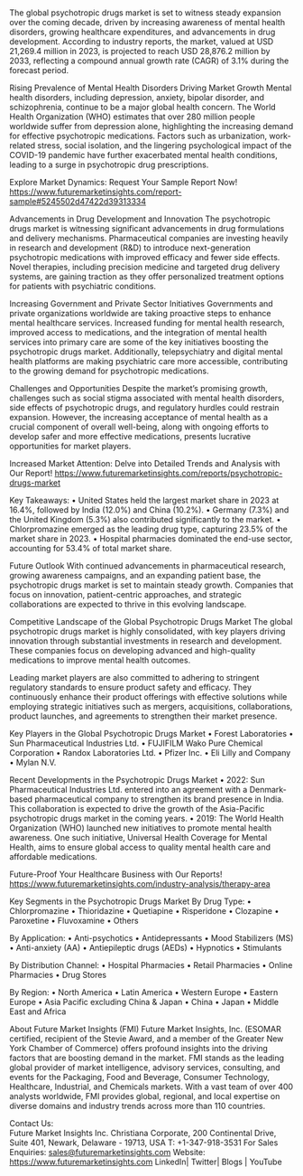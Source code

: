 # 
The global psychotropic drugs market is set to witness steady expansion over the coming decade, driven by increasing awareness of mental health disorders, growing healthcare expenditures, and advancements in drug development. According to industry reports, the market, valued at USD 21,269.4 million in 2023, is projected to reach USD 28,876.2 million by 2033, reflecting a compound annual growth rate (CAGR) of 3.1% during the forecast period.

Rising Prevalence of Mental Health Disorders Driving Market Growth
Mental health disorders, including depression, anxiety, bipolar disorder, and schizophrenia, continue to be a major global health concern. The World Health Organization (WHO) estimates that over 280 million people worldwide suffer from depression alone, highlighting the increasing demand for effective psychotropic medications. Factors such as urbanization, work-related stress, social isolation, and the lingering psychological impact of the COVID-19 pandemic have further exacerbated mental health conditions, leading to a surge in psychotropic drug prescriptions.

Explore Market Dynamics: Request Your Sample Report Now! https://www.futuremarketinsights.com/report-sample#5245502d47422d39313334

Advancements in Drug Development and Innovation
The psychotropic drugs market is witnessing significant advancements in drug formulations and delivery mechanisms. Pharmaceutical companies are investing heavily in research and development (R&D) to introduce next-generation psychotropic medications with improved efficacy and fewer side effects. Novel therapies, including precision medicine and targeted drug delivery systems, are gaining traction as they offer personalized treatment options for patients with psychiatric conditions.

Increasing Government and Private Sector Initiatives
Governments and private organizations worldwide are taking proactive steps to enhance mental healthcare services. Increased funding for mental health research, improved access to medications, and the integration of mental health services into primary care are some of the key initiatives boosting the psychotropic drugs market. Additionally, telepsychiatry and digital mental health platforms are making psychiatric care more accessible, contributing to the growing demand for psychotropic medications.

Challenges and Opportunities
Despite the market’s promising growth, challenges such as social stigma associated with mental health disorders, side effects of psychotropic drugs, and regulatory hurdles could restrain expansion. However, the increasing acceptance of mental health as a crucial component of overall well-being, along with ongoing efforts to develop safer and more effective medications, presents lucrative opportunities for market players.

Increased Market Attention: Delve into Detailed Trends and Analysis with Our Report! https://www.futuremarketinsights.com/reports/psychotropic-drugs-market

Key Takeaways:
•	United States held the largest market share in 2023 at 16.4%, followed by India (12.0%) and China (10.2%).
•	Germany (7.3%) and the United Kingdom (5.3%) also contributed significantly to the market.
•	Chlorpromazine emerged as the leading drug type, capturing 23.5% of the market share in 2023.
•	Hospital pharmacies dominated the end-use sector, accounting for 53.4% of total market share.

Future Outlook
With continued advancements in pharmaceutical research, growing awareness campaigns, and an expanding patient base, the psychotropic drugs market is set to maintain steady growth. Companies that focus on innovation, patient-centric approaches, and strategic collaborations are expected to thrive in this evolving landscape.

Competitive Landscape of the Global Psychotropic Drugs Market
The global psychotropic drugs market is highly consolidated, with key players driving innovation through substantial investments in research and development. These companies focus on developing advanced and high-quality medications to improve mental health outcomes.

Leading market players are also committed to adhering to stringent regulatory standards to ensure product safety and efficacy. They continuously enhance their product offerings with effective solutions while employing strategic initiatives such as mergers, acquisitions, collaborations, product launches, and agreements to strengthen their market presence.

Key Players in the Global Psychotropic Drugs Market
•	Forest Laboratories
•	Sun Pharmaceutical Industries Ltd.
•	FUJIFILM Wako Pure Chemical Corporation
•	Randox Laboratories Ltd.
•	Pfizer Inc.
•	Eli Lilly and Company
•	Mylan N.V.

Recent Developments in the Psychotropic Drugs Market
•	2022: Sun Pharmaceutical Industries Ltd. entered into an agreement with a Denmark-based pharmaceutical company to strengthen its brand presence in India. This collaboration is expected to drive the growth of the Asia-Pacific psychotropic drugs market in the coming years.
•	2019: The World Health Organization (WHO) launched new initiatives to promote mental health awareness. One such initiative, Universal Health Coverage for Mental Health, aims to ensure global access to quality mental health care and affordable medications.

Future-Proof Your Healthcare Business with Our Reports! https://www.futuremarketinsights.com/industry-analysis/therapy-area

Key Segments in the Psychotropic Drugs Market
By Drug Type:
•	Chlorpromazine
•	Thioridazine
•	Quetiapine
•	Risperidone
•	Clozapine
•	Paroxetine
•	Fluvoxamine
•	Others

By Application:
•	Anti-psychotics
•	Antidepressants
•	Mood Stabilizers (MS)
•	Anti-anxiety (AA)
•	Antiepileptic drugs (AEDs)
•	Hypnotics
•	Stimulants

By Distribution Channel:
•	Hospital Pharmacies
•	Retail Pharmacies
•	Online Pharmacies
•	Drug Stores

By Region:
•	North America
•	Latin America
•	Western Europe
•	Eastern Europe
•	Asia Pacific excluding China & Japan
•	China
•	Japan
•	Middle East and Africa

About Future Market Insights (FMI) 
Future Market Insights, Inc. (ESOMAR certified, recipient of the Stevie Award, and a member of the Greater New York Chamber of Commerce) offers profound insights into the driving factors that are boosting demand in the market. FMI stands as the leading global provider of market intelligence, advisory services, consulting, and events for the Packaging, Food and Beverage, Consumer Technology, Healthcare, Industrial, and Chemicals markets. With a vast team of over 400 analysts worldwide, FMI provides global, regional, and local expertise on diverse domains and industry trends across more than 110 countries.

Contact Us:        
Future Market Insights Inc.
Christiana Corporate, 200 Continental Drive,
Suite 401, Newark, Delaware - 19713, USA
T: +1-347-918-3531
For Sales Enquiries: sales@futuremarketinsights.com
Website: https://www.futuremarketinsights.com
LinkedIn| Twitter| Blogs | YouTube
